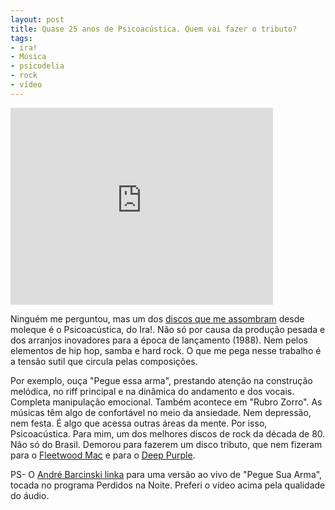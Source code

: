 ```yaml
---
layout: post
title: Quase 25 anos de Psicoacústica. Quem vai fazer o tributo?
tags:
- ira!
- Música
- psicodelia
- rock
- vídeo
---
```


<iframe width="420" height="315" src="http://www.youtube.com/embed/8A5uKnbPs9A" frameborder="0" allowfullscreen></iframe>

Ninguém me perguntou, mas um dos [discos que me assombram](http://www.caosordenado.com/haunting-records/) desde moleque é o Psicoacústica, do Ira!. Não só por causa da produção pesada e dos arranjos inovadores para a época de lançamento (1988). Nem pelos elementos de hip hop, samba e hard rock. O que me pega nesse trabalho é a tensão sutil que circula pelas composições.

Por exemplo, ouça "Pegue essa arma", prestando atenção na construção melódica, no riff principal e na dinâmica do andamento e dos vocais. Completa manipulação emocional. Também acontece em "Rubro Zorro". As músicas têm algo de confortável no meio da ansiedade. Nem depressão, nem festa. É algo que acessa outras áreas da mente. Por isso, Psicoacústica. Para mim, um dos melhores discos de rock da década de 80. Não só do Brasil. Demorou para fazerem um disco tributo, que nem fizeram para o [Fleetwood Mac](http://www.amazon.com/Just-Tell-That-You-Want/dp/B005VR9198/ref=pd_bxgy_m_img_y) e para o [Deep Purple](http://ultimateclassicrock.com/deep-purple-tribute-album-songs/).

PS- O [André Barcinski linka](http://andrebarcinski.blogfolha.uol.com.br/2012/09/04/sera-que-o-ira-volta-um-dia/) para uma versão ao vivo de "Pegue Sua Arma", tocada no programa Perdidos na Noite. Preferi o vídeo acima pela qualidade do áudio.

